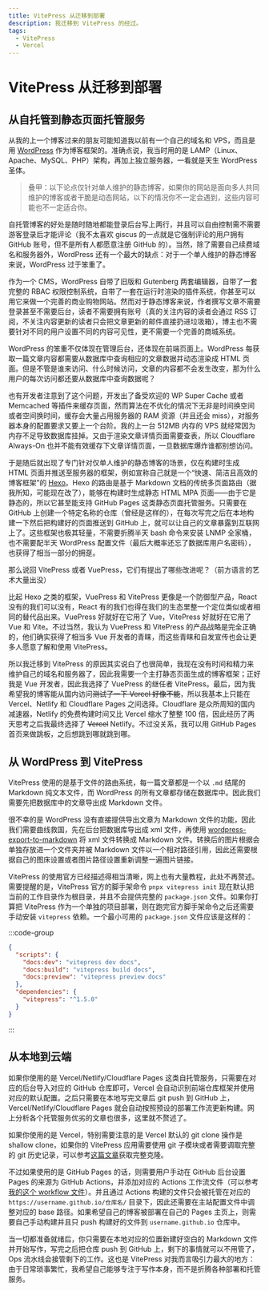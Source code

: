 ```yaml
---
title: VitePress 从迁移到部署
description: 我迁移到 VitePress 的经过。
tags:
  - VitePress
  - Vercel
---
```


# VitePress 从迁移到部署

## 从自托管到静态页面托管服务

从我的上一个博客过来的朋友可能知道我以前有一个自己的域名和 VPS，而且是用 [WordPress](https://wordpress.org/) 作为博客框架的。准确点说，我当时用的是 LAMP（Linux、Apache、MySQL、PHP）架构，再加上独立服务器，一看就是天生 WordPress 圣体。

> 叠甲：以下论点仅针对单人维护的静态博客，如果你的网站是面向多人共同维护的博客或者干脆是动态网站，以下的情况你不一定会遇到，这些内容可能也不一定适合你。

自托管博客的好处是随时随地都能登录后台写上两行，并且可以自由控制需不需要游客登录后才能评论（我不太喜欢 giscus 的一点就是它强制评论的用户拥有 GitHub 账号，但不是所有人都愿意注册 GitHub 的）。当然，除了需要自己续费域名和服务器外，WordPress 还有一个最大的缺点：对于一个单人维护的静态博客来说，WordPress 过于笨重了。

作为一个 CMS，WordPress 自带了旧版和 Gutenberg 两套编辑器，自带了一套完整的 RBAC 权限控制系统，自带了一套在运行时渲染的插件系统，你甚至可以用它来做一个完善的商业购物网站。然而对于静态博客来说，作者撰写文章不需要登录甚至不需要后台，读者不需要拥有账号（真的关注内容的读者会通过 RSS 订阅，不关注内容更新的读者只会把文章更新的邮件直接扔进垃圾箱），博主也不需要针对不同的用户设置不同的内容可见性，更不需要一个完善的商城系统。

WordPress 的笨重不仅体现在管理后台，还体现在前端页面上。WordPress 每获取一篇文章内容都需要从数据库中查询相应的文章数据并动态渲染成 HTML 页面。但是不管是谁来访问、什么时候访问，文章的内容都不会发生改变，那为什么用户的每次访问都还要从数据库中查询数据呢？

也有开发者注意到了这个问题，开发出了备受欢迎的 WP Super Cache 或者 Memcached 等插件来缓存页面，然而算法在不优化的情况下无非是时间换空间或者空间换时间，缓存会大量占用服务器的 RAM 资源（并且还会 miss），对服务器本身的配置要求又要上一个台阶。我的上一台 512MB 内存的 VPS 就经常因为内存不足导致数据库挂掉。又由于渲染文章详情页面需要查表，所以 Cloudflare Always-On 也并不能有效缓存下文章详情页面，一旦数据库爆炸谁都别想访问。

于是随后就出现了专门针对仅单人维护的静态博客的场景，仅在构建时生成 HTML 页面并推送至服务器的框架，例如宣称自己就是一个“快速、简洁且高效的博客框架”的 [Hexo](https://hexo.io/)。Hexo 的路由是基于 Markdown 文档的传统多页面路由（据我所知，可能现在改了），能够在构建时生成静态 HTML MPA 页面——由于它是静态的，所以它甚至能支持 GitHub Pages 这类静态页面托管服务。只需要在 GitHub 上创建一个特定名称的仓库（曾经是这样的），在每次写完之后在本地构建一下然后把构建好的页面推送到 GitHub 上，就可以让自己的文章暴露到互联网上了。这些框架也极其轻量，不需要折腾半天 bash 命令来安装 LNMP 全家桶，也不需要配半天 WordPress 配置文件（最后大概率还忘了数据库用户名密码），也获得了相当一部分的拥趸。

那么说回 VitePress 或者 VuePress，它们有提出了哪些改进呢？（前方语言的艺术大量出没）

比起 Hexo 之类的框架，VuePress 和 VitePress 更像是一个防御型产品，React 没有的我们可以没有，React 有的我们也得在我们的生态里整一个定位类似或者相同的替代品出来。VuePress 好就好在它用了 Vue，VitePress 好就好在它用了 Vue 和 Vite。不过当然，我认为 VuePress 和 VitePress 的产品战略是完全正确的，他们确实获得了相当多 Vue 开发者的青睐，而这些青睐和自发宣传也会让更多人愿意了解和使用 VitePress。

所以我迁移到 VitePress 的原因其实说白了也很简单，我现在没有时间和精力来维护自己的域名和服务器了，因此我需要一个主打静态页面生成的博客框架；正好我是 Vue 开发者，因此我选择了 VuePress 的继任者 VitePress。最后，因为我希望我的博客能从国内访问~~测试了一下 Vercel 好像不能~~，所以我基本上只能在 Vercel、Netlify 和 Cloudflare Pages 之间选择。Cloudflare 是众所周知的国内减速器，Netlify 的免费构建时间又比 Vercel 缩水了整整 100 倍，因此经历了两天思考之后我最终选择了 ~~Vercel~~ Netlify。不过没关系，我可以用 GitHub Pages 首页来做跳板，之后想跳到哪就跳到哪。

## 从 WordPress 到 VitePress

VitePress 使用的是基于文件的路由系统，每一篇文章都是一个以 `.md` 结尾的 Markdown 纯文本文件，而 WordPress 的所有文章都存储在数据库中。因此我们需要先把数据库中的文章导出成 Markdown 文件。

很不幸的是 WordPress 没有直接提供导出文章为 Markdown 文件的功能，因此我们需要曲线救国，先在后台把数据库导出成 xml 文件，再使用 [wordpress-export-to-markdown](https://github.com/lonekorean/wordpress-export-to-markdown) 将 xml 文件转换成 Markdown 文件。转换后的图片根据会单独存放进一个文件夹并被 Markdown 文件以一个相对路径引用，因此还需要根据自己的图床设置或者图片路径设置重新调整一遍图片链接。

VitePress 的使用官方已经描述得相当清晰，网上也有大量教程，此处不再赘述。需要提醒的是，VitePress 官方的脚手架命令 `pnpx vitepress init` 现在默认把当前的工作目录作为根目录，并且不会提供完整的 `package.json` 文件。如果你打算把 VitePress 作为一个单独的项目部署，则在跑完官方脚手架命令之后还需要手动安装 `vitepress` 依赖。一个最小可用的 `package.json` 文件应该是这样的：

:::code-group

```json [package.json]
{
  "scripts": {
    "docs:dev": "vitepress dev docs",
    "docs:build": "vitepress build docs",
    "docs:preview": "vitepress preview docs"
  },
  "dependencies": {
    "vitepress": "^1.5.0"
  }
}
```

:::

## 从本地到云端

如果你使用的是 Vercel/Netlify/Cloudflare Pages 这类自托管服务，只需要在对应的后台导入对应的 GitHub 仓库即可，Vercel 会自动识别前端仓库框架并使用对应的默认配置。之后只需要在本地写完文章后 git push 到 GitHub 上，Vercel/Netlify/Cloudflare Pages 就会自动按照预设的部署工作流更新构建。网上分析各个托管服务优劣的文章也很多，这里就不赘述了。

如果你使用的是 Vercel，特别需要注意的是 Vercel 默认的 git clone 操作是 shallow clone，如果你的 VitePress 应用需要使用 git 子模块或者需要调取完整的 git 历史记录，可以参考[这篇文章](../frontend/vercel-deep-clone)获取完整克隆。

不过如果使用的是 GitHub Pages 的话，则需要用户手动在 GitHub 后台设置 Pages 的来源为 GitHub Actions，并添加对应的 Actions 工作流文件（可以参考[我的这个 workflow 文件](https://github.com/mark9804/blog/blob/713bf77fe6b0f3f245db37d1a2741bbce6cc6963/.github/workflows/deploy.yml)）。并且通过 Actions 构建的文件只会被托管在对应的 `https://username.github.io/仓库名/` 目录下，因此还需要在主站配置文件中调整对应的 base 路径。如果希望自己的博客被部署在自己的 Pages 主页上，则需要自己手动构建并且只 push 构建好的文件到 `username.github.io` 仓库中。

当一切都准备就绪后，你只需要在本地对应的位置新建好空白的 Markdown 文件并开始写作，写完之后把仓库 push 到 GitHub 上，剩下的事情就可以不用管了，Ops 流水线会接管剩下的工作。这也是 VitePress 对我而言吸引力最大的地方：由于日常琐事繁忙，我希望自己能够专注于写作本身，而不是折腾各种部署和托管服务。
